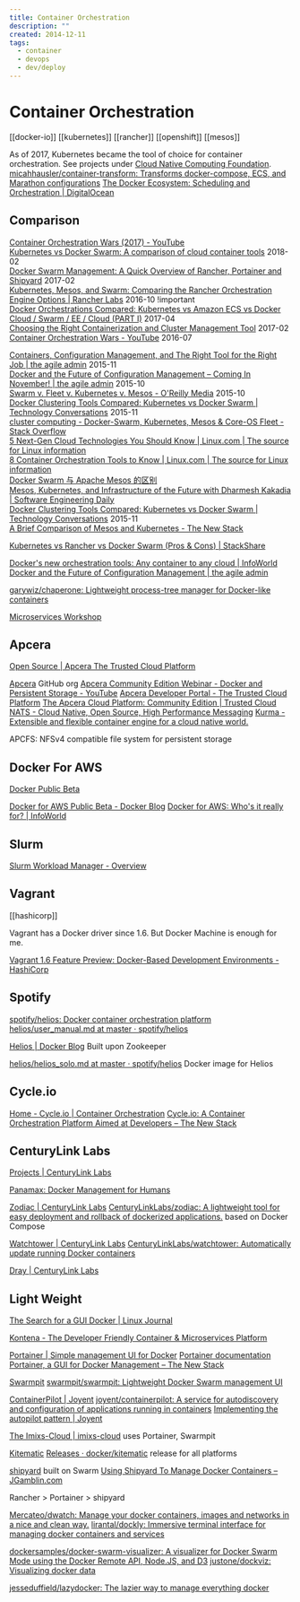 ```yaml
---
title: Container Orchestration
description: ""
created: 2014-12-11
tags:
  - container
  - devops
  - dev/deploy
---
```


# Container Orchestration

[[docker-io]]
[[kubernetes]]
[[rancher]]
[[openshift]]
[[mesos]]

As of 2017, Kubernetes became the tool of choice for container orchestration.
See projects under [Cloud Native Computing Foundation](https://www.cncf.io/projects/).
[micahhausler/container-transform: Transforms docker-compose, ECS, and Marathon configurations](https://github.com/micahhausler/container-transform)
[The Docker Ecosystem: Scheduling and Orchestration | DigitalOcean](https://www.digitalocean.com/community/tutorials/the-docker-ecosystem-scheduling-and-orchestration)

## Comparison

[Container Orchestration Wars (2017) - YouTube](https://www.youtube.com/watch?v=NRZ6N4e-Mko)  
[Kubernetes vs Docker Swarm: A comparison of cloud container tools](https://www.cbronline.com/in-depth/kubernetes-vs-docker-container-tools) 2018-02  
[Docker Swarm Management: A Quick Overview of Rancher, Portainer and Shipyard](https://www.servethehome.com/docker-swarm-management-a-quick-overview-of-rancher-portainer-and-shipyard/) 2017-02  
[Kubernetes, Mesos, and Swarm: Comparing the Rancher Orchestration Engine Options | Rancher Labs](http://rancher.com/comparing-rancher-orchestration-engine-options/) 2016-10 !important  
[Docker Orchestrations Compared: Kubernetes vs Amazon ECS vs Docker Cloud / Swarm / EE / Cloud (PART I)](https://sematext.com/blog/2017/04/24/docker-orchestration-poll-kubernetes-swarm-amazon-ecs/) 2017-04  
[Choosing the Right Containerization and Cluster Management Tool](https://blog.kublr.com/choosing-the-right-containerization-and-cluster-management-tool-fdfcec5700df) 2017-02  
[Container Orchestration Wars - YouTube](https://www.youtube.com/watch?v=C_u4_l84ED8) 2016-07

[Containers, Configuration Management, and The Right Tool for the Right Job | the agile admin](http://theagileadmin.com/2015/11/10/containers-configuration-management-and-the-right-tool-for-the-right-job/) 2015-11  
[Docker and the Future of Configuration Management – Coming In November! | the agile admin](http://theagileadmin.com/2015/10/29/docker-and-the-future-of-configuration-management-coming-in-november/) 2015-10  
[Swarm v. Fleet v. Kubernetes v. Mesos - O'Reilly Media](https://www.oreilly.com/ideas/swarm-v-fleet-v-kubernetes-v-mesos) 2015-10  
[Docker Clustering Tools Compared: Kubernetes vs Docker Swarm | Technology Conversations](http://technologyconversations.com/2015/11/04/docker-clustering-tools-compared-kubernetes-vs-docker-swarm/) 2015-11  
[cluster computing - Docker-Swarm, Kubernetes, Mesos & Core-OS Fleet - Stack Overflow](http://stackoverflow.com/questions/27640633/docker-swarm-kubernetes-mesos-core-os-fleet)  
[5 Next-Gen Cloud Technologies You Should Know | Linux.com | The source for Linux information](https://www.linux.com/news/5-next-gen-cloud-technologies-you-should-know)  
[8 Container Orchestration Tools to Know | Linux.com | The source for Linux information](https://www.linux.com/news/8-open-source-container-orchestration-tools-know)  
[Docker Swarm 与 Apache Mesos 的区别](http://www.infoq.com/cn/articles/difference-between-swarm-docker-and-mesos-apache)  
[Mesos, Kubernetes, and Infrastructure of the Future with Dharmesh Kakadia | Software Engineering Daily](https://softwareengineeringdaily.com/2016/12/14/mesos-kubernetes-and-infrastructure-of-the-future-with-dharmesh-kakadia/)  
[Docker Clustering Tools Compared: Kubernetes vs Docker Swarm | Technology Conversations](https://technologyconversations.com/2015/11/04/docker-clustering-tools-compared-kubernetes-vs-docker-swarm/) 2015-11  
[A Brief Comparison of Mesos and Kubernetes - The New Stack](http://thenewstack.io/a-brief-comparison-of-mesos-and-kubernetes/)

[Kubernetes vs Rancher vs Docker Swarm (Pros & Cons) | StackShare](https://stackshare.io/stackups/kubernetes-vs-rancher-vs-docker-swarm)

[Docker's new orchestration tools: Any container to any cloud | InfoWorld](http://www.infoworld.com/article/2889317/application-virtualization/dockers-new-orchestration-tools-any-container-to-any-cloud.html)  
[Docker and the Future of Configuration Management | the agile admin](http://theagileadmin.com/tag/dockercmroundup/)

[garywiz/chaperone: Lightweight process-tree manager for Docker-like containers](https://github.com/garywiz/chaperone)

[Microservices Workshop](http://vfarcic.github.io/ms-workshop/#/cover)

## Apcera

[Open Source | Apcera The Trusted Cloud Platform](https://www.apcera.com/open-source)

[Apcera](https://github.com/apcera) GitHub org
[Apcera Community Edition Webinar - Docker and Persistent Storage - YouTube](https://www.youtube.com/watch?v=WYETUXP_C5M)
[Apcera Developer Portal - The Trusted Cloud Platform](https://developer.apcera.com/)
[The Apcera Cloud Platform: Community Edition | Trusted Cloud](https://www.apcera.com/community-edition)
[NATS - Cloud Native, Open Source, High Performance Messaging](http://nats.io/)
[Kurma - Extensible and flexible container engine for a cloud native world.](http://kurma.io/)

APCFS: NFSv4 compatible file system for persistent storage

## Docker For AWS

[Docker Public Beta](https://beta.docker.com/)

[Docker for AWS Public Beta - Docker Blog](https://blog.docker.com/2016/11/docker-aws-public-beta/)
[Docker for AWS: Who's it really for? | InfoWorld](http://www.infoworld.com/article/3145696/application-development/docker-for-aws-whos-it-really-for.html)

## Slurm

[Slurm Workload Manager - Overview](https://slurm.schedmd.com/overview.html)

## Vagrant

[[hashicorp]]

Vagrant has a Docker driver since 1.6. But Docker Machine is enough for me.

[Vagrant 1.6 Feature Preview: Docker-Based Development Environments - HashiCorp](https://www.hashicorp.com/blog/feature-preview-vagrant-1-6-docker-dev-environments.html)

## Spotify

[spotify/helios: Docker container orchestration platform](https://github.com/spotify/helios)
[helios/user_manual.md at master · spotify/helios](https://github.com/spotify/helios/blob/master/docs/user_manual.md)

[Helios | Docker Blog](https://blog.docker.com/tag/helios/)
Built upon Zookeeper

[helios/helios_solo.md at master · spotify/helios](https://github.com/spotify/helios/blob/master/docs/helios_solo.md)
Docker image for Helios

## Cycle.io

[Home - Cycle.io | Container Orchestration](https://cycle.io/)
[Cycle.io: A Container Orchestration Platform Aimed at Developers – The New Stack](https://thenewstack.io/cycle-io-a-container-orchestration-platform-aimed-at-developers/)

## CenturyLink Labs

[Projects | CenturyLink Labs](https://labs.ctl.io/projects/)

[Panamax: Docker Management for Humans](http://panamax.io/)

[Zodiac | CenturyLink Labs](https://labs.ctl.io/projects/zodiac/)
[CenturyLinkLabs/zodiac: A lightweight tool for easy deployment and rollback of dockerized applications.](https://github.com/CenturyLinkLabs/zodiac) based on Docker Compose

[Watchtower | CenturyLink Labs](https://labs.ctl.io/projects/watchtower/)
[CenturyLinkLabs/watchtower: Automatically update running Docker containers](https://github.com/CenturyLinkLabs/watchtower)

[Dray | CenturyLink Labs](https://labs.ctl.io/projects/dray/)

## Light Weight

[The Search for a GUI Docker | Linux Journal](https://www.linuxjournal.com/content/search-gui-docker)

[Kontena - The Developer Friendly Container & Microservices Platform](https://www.kontena.io/)

[Portainer | Simple management UI for Docker](https://portainer.io/)
[Portainer documentation](https://portainer.readthedocs.io/en/stable/)
[Portainer, a GUI for Docker Management – The New Stack](https://thenewstack.io/an-introduction-to-portainer-a-gui-for-docker-management/)

[Swarmpit](https://swarmpit.io/)
[swarmpit/swarmpit: Lightweight Docker Swarm management UI](https://github.com/swarmpit/swarmpit)

[ContainerPilot | Joyent](https://www.joyent.com/containerpilot)
[joyent/containerpilot: A service for autodiscovery and configuration of applications running in containers](https://github.com/joyent/containerpilot)
[Implementing the autopilot pattern | Joyent](https://www.joyent.com/blog/applications-on-autopilot)

[The Imixs-Cloud | imixs-cloud](https://imixs.github.io/imixs-cloud/) uses Portainer, Swarmpit

[Kitematic](https://kitematic.com/)
[Releases · docker/kitematic](https://github.com/docker/kitematic/releases) release for all platforms

[shipyard](http://shipyard-project.com/) built on Swarm
[Using Shipyard To Manage Docker Containers – JGamblin.com](http://jerrygamblin.com/2016/06/10/using-shipyard-to-manage-docker-containers/)

Rancher > Portainer > shipyard

[Mercateo/dwatch: Manage your docker containers, images and networks in a nice and clean way.](https://github.com/Mercateo/dwatch)
[lirantal/dockly: Immersive terminal interface for managing docker containers and services](https://github.com/lirantal/dockly)

[dockersamples/docker-swarm-visualizer: A visualizer for Docker Swarm Mode using the Docker Remote API, Node.JS, and D3](https://github.com/dockersamples/docker-swarm-visualizer)
[justone/dockviz: Visualizing docker data](https://github.com/justone/dockviz)

[jesseduffield/lazydocker: The lazier way to manage everything docker](https://github.com/jesseduffield/lazydocker)
